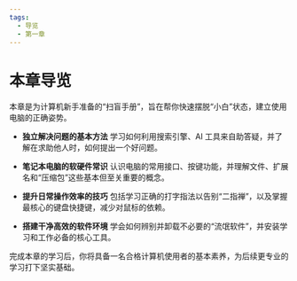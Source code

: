 ```yaml
---
tags:
  - 导览
  - 第一章
---
```


# 本章导览

本章是为计算机新手准备的“扫盲手册”，旨在帮你快速摆脱“小白”状态，建立使用电脑的正确姿势。

*   **独立解决问题的基本方法**
    学习如何利用搜索引擎、AI 工具来自助答疑，并了解在求助他人时，如何提出一个好问题。

*   **笔记本电脑的软硬件常识**
    认识电脑的常用接口、按键功能，并理解文件、扩展名和“压缩包”这些基本但至关重要的概念。

*   **提升日常操作效率的技巧**
    包括学习正确的打字指法以告别“二指禅”，以及掌握最核心的键盘快捷键，减少对鼠标的依赖。

*   **搭建干净高效的软件环境**
    学会如何辨别并卸载不必要的“流氓软件”，并安装学习和工作必备的核心工具。

完成本章的学习后，你将具备一名合格计算机使用者的基本素养，为后续更专业的学习打下坚实基础。